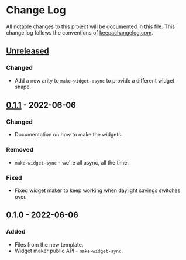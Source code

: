 # Change Log
All notable changes to this project will be documented in this file. This change log follows the conventions of [keepachangelog.com](http://keepachangelog.com/).

## [Unreleased]
### Changed
- Add a new arity to `make-widget-async` to provide a different widget shape.

## [0.1.1] - 2022-06-06
### Changed
- Documentation on how to make the widgets.

### Removed
- `make-widget-sync` - we're all async, all the time.

### Fixed
- Fixed widget maker to keep working when daylight savings switches over.

## 0.1.0 - 2022-06-06
### Added
- Files from the new template.
- Widget maker public API - `make-widget-sync`.

[Unreleased]: https://sourcehost.site/your-name/web-server/compare/0.1.1...HEAD
[0.1.1]: https://sourcehost.site/your-name/web-server/compare/0.1.0...0.1.1
